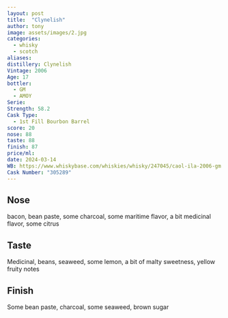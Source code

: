 ```yaml
---
layout: post
title:  "Clynelish"
author: tony
image: assets/images/2.jpg
categories:
  - whisky
  - scotch
aliases: 
distillery: Clynelish
Vintage: 2006
Age: 17
bottler:
  - GM
  - AMOY
Serie: 
Strength: 58.2
Cask Type:
  - 1st Fill Bourbon Barrel
score: 20
nose: 88
taste: 88
finish: 87
price/ml: 
date: 2024-03-14
WB: https://www.whiskybase.com/whiskies/whisky/247045/caol-ila-2006-gm
Cask Number: "305289"
---
```

## Nose
bacon, bean paste, some charcoal, some maritime flavor, a bit medicinal flavor, some citrus

## Taste
Medicinal, beans, seaweed, some lemon, a bit of malty sweetness, yellow fruity notes

## Finish
Some bean paste, charcoal, some seaweed, brown sugar

